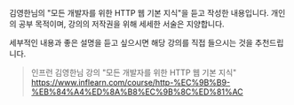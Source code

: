 
김영한님의 "모든 개발자를 위한 HTTP 웹 기본 지식"을 듣고 작성한 내용입니다. 개인의 공부 목적이며, 강의의 저작권을 위해 세세한 서술은 지양합니다.  
  
세부적인 내용과 좋은 설명을 듣고 싶으시면 해당 강의를 직접 들으시는 것을 추천드립니다.  

>인프런 김영한님 강의 "모든 개발자를 위한 HTTP 웹 기본 지식"
 https://www.inflearn.com/course/http-%EC%9B%B9-%EB%84%A4%ED%8A%B8%EC%9B%8C%ED%81%AC